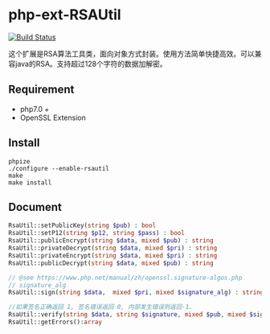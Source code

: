 # php-ext-RSAUtil

[![Build Status](https://travis-ci.org/wxxiong6/php-ext-rsautil.svg?branch=master)](https://travis-ci.org/wxxiong6/php-ext-rsautil.svg?branch=master)

这个扩展是RSA算法工具类，面向对象方式封装。使用方法简单快捷高效。可以兼容java的RSA。支持超过128个字符的数据加解密。

## Requirement
- php7.0 +
- OpenSSL Extension

## Install

```shell
phpize
./configure --enable-rsautil
make 
make install
```
## Document
```php
RsaUtil::setPublicKey(string $pub) : bool
RsaUtil::setP12(string $p12, string $pass) : bool
RsaUtil::publicEncrypt(string $data, mixed $pub) : string
RsaUtil::privateDecrypt(string $data, mixed $pri) : string
RsaUtil::privateEncrypt(string $data, mixed $pri) : string
RsaUtil::publicDecrypt(string $data, mixed $pub) : string

// @see https://www.php.net/manual/zh/openssl.signature-algos.php
// signature_alg
RsaUtil::sign(string $data,  mixed $pri, mixed $signature_alg) : string

//如果签名正确返回 1, 签名错误返回 0, 内部发生错误则返回-1.
RsaUtil::verify(string $data, string $signature, mixed $pub, mixed $signature_alg) :int
RsaUtil::getErrors():array
```
